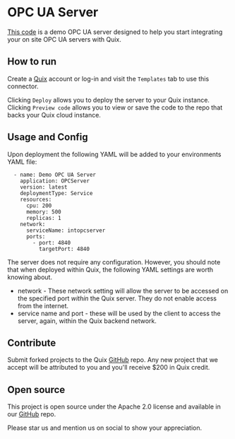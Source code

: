 # OPC UA Server

[This code](https://github.com/quixio/quix-samples/tree/main/python/others/opc_ua_server) is a demo OPC UA server designed to help you start integrating your on site OPC UA servers with Quix.

## How to run

Create a [Quix](https://portal.platform.quix.io/signup?xlink=github) account or log-in and visit the `Templates` tab to use this connector.

Clicking `Deploy` allows you to deploy the server to your Quix instance.
Clicking `Preview code` allows you to view or save the code to the repo that backs your Quix cloud instance.

## Usage and Config

Upon deployment the following YAML will be added to your environments YAML file:

```
  - name: Demo OPC UA Server
    application: OPCServer
    version: latest
    deploymentType: Service
    resources:
      cpu: 200
      memory: 500
      replicas: 1
    network:
      serviceName: intopcserver
      ports:
        - port: 4840
          targetPort: 4840
```

The server does not require any configuration.
However, you should note that when deployed within Quix, the following YAML settings are worth knowing about.

 * network - These network setting will allow the server to be accessed on the specified port *within* the Quix server. They do not enable access from the internet.
 * service name and port - these will be used by the client to access the server, again, within the Quix backend network.

## Contribute

Submit forked projects to the Quix [GitHub](https://github.com/quixio/quix-samples) repo. Any new project that we accept will be attributed to you and you'll receive $200 in Quix credit.

## Open source

This project is open source under the Apache 2.0 license and available in our [GitHub](https://github.com/quixio/quix-samples) repo.

Please star us and mention us on social to show your appreciation.